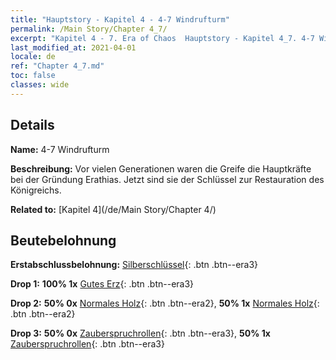 ```yaml
---
title: "Hauptstory - Kapitel 4 - 4-7 Windrufturm"
permalink: /Main Story/Chapter 4_7/
excerpt: "Kapitel 4 - 7. Era of Chaos  Hauptstory - Kapitel 4_7. 4-7 Windrufturm"
last_modified_at: 2021-04-01
locale: de
ref: "Chapter 4_7.md"
toc: false
classes: wide
---
```


## Details

 **Name:** 4-7 Windrufturm

 **Beschreibung:** Vor vielen Generationen waren die Greife die Hauptkräfte bei der Gründung Erathias. Jetzt sind sie der Schlüssel zur Restauration des Königreichs.

 **Related to:** [Kapitel 4](/de/Main Story/Chapter 4/)

## Beutebelohnung

 **Erstabschlussbelohnung:** [Silberschlüssel](/de/Items/con_693/){: .btn .btn--era3}

 **Drop 1:** **100% 1x** [Gutes Erz](/de/Items/mat_12/){: .btn .btn--era3}

 **Drop 2:** **50% 0x** [Normales Holz](/de/Items/mat_7/){: .btn .btn--era2}, **50% 1x** [Normales Holz](/de/Items/mat_7/){: .btn .btn--era2}

 **Drop 3:** **50% 0x** [Zauberspruchrollen](/de/Items/con_694/){: .btn .btn--era3}, **50% 1x** [Zauberspruchrollen](/de/Items/con_694/){: .btn .btn--era3}

